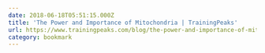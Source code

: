 ```yaml
---
date: 2018-06-18T05:51:15.000Z
title: 'The Power and Importance of Mitochondria | TrainingPeaks'
url: https://www.trainingpeaks.com/blog/the-power-and-importance-of-mitochondria/
category: bookmark
---
```

